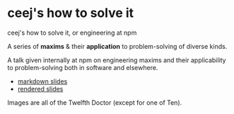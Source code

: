 # ceej's how to solve it

ceej's how to solve it, or engineering at npm 

A series of __maxims__ & their __application__ to problem-solving of diverse kinds.


A talk given internally at npm on engineering maxims and their applicability to
problem-solving both in software and elsewhere.

* [markdown slides](./slides.md)
* [rendered slides](https://speakerdeck.com/ceejbot/ceejs-how-to-solve-it)

Images are all of the Twelfth Doctor (except for one of Ten).
